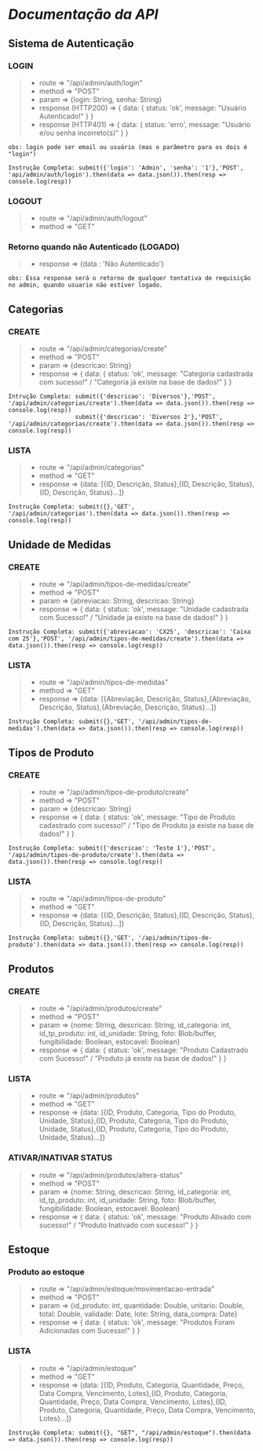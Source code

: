 # _Documentação da API_

## **Sistema de Autenticação**

### LOGIN

> - route => "/api/admin/auth/login"
> - method => "POST"
> - param => {login: String, senha: String}
> - response (HTTP200) => { data: { status: 'ok', message: "Usuário Autenticado!" } }
> - response (HTTP401) => { data: { status: 'erro', message: "Usuário e/ou senha incorreto(s)" } }

    obs: login pode ser email ou usuário (mas o parâmetro para os dois é "login")

    Instrução Completa: submit({'login': 'Admin', 'senha': '1'},'POST', 'api/admin/auth/login').then(data => data.json()).then(resp => console.log(resp))

### LOGOUT

> - route => "/api/admin/auth/logout"
> - method => "GET"

### Retorno quando não Autenticado (LOGADO)
		
> - response => {data : 'Não Autenticado'}

    obs: Essa response será o retorno de qualquer tentativa de requisição no admin, quando usuario não estiver logado.

## **Categorias**

### CREATE

> - route => "/api/admin/categorias/create"
> - method => "POST"
> - param => {descricao: String}
> - response => { data: { status: 'ok', message: "Categoria cadastrada com sucesso!" / "Categoria já existe na base de dados!" } }

    Intrução Completa: submit({'descricao': 'Diversos'},'POST', '/api/admin/categorias/create').then(data => data.json()).then(resp => console.log(resp))
                       submit({'descricao': 'Diversos 2'},'POST', '/api/admin/categorias/create').then(data => data.json()).then(resp => console.log(resp))

### LISTA

> - route => "/api/admin/categorias"
> - method => "GET"
> - response => {data: [{ID, Descrição, Status},{ID, Descrição, Status},{ID, Descrição, Status}...]}

    Instrução Completa: submit({},'GET', '/api/admin/categorias').then(data => data.json()).then(resp => console.log(resp))

## **Unidade de Medidas**

### CREATE

> - route => "/api/admin/tipos-de-medidas/create"
> - method => "POST"
> - param => {abreviacao: String, descricao: String}
> - response => { data: { status: 'ok', message: "Unidade cadastrada com Sucesso!" / "Unidade ja existe na base de dados!" } }

    Instrução Completa: submit({'abreviacao': 'CX25', 'descricao': 'Caixa com 25'},'POST', '/api/admin/tipos-de-medidas/create').then(data => data.json()).then(resp => console.log(resp))

### LISTA

> - route => "/api/admin/tipos-de-medidas"
> - method => "GET"
> - response => {data: [{Abreviação, Descrição, Status},{Abreviação, Descrição, Status},{Abreviação, Descrição, Status}...]}

    Instrução Completa: submit({},'GET', '/api/admin/tipos-de-medidas').then(data => data.json()).then(resp => console.log(resp))

## **Tipos de Produto**

### CREATE

> - route => "/api/admin/tipos-de-produto/create"
> - method => "POST"
> - param => {descricao: String}
> - response => { data: { status: 'ok', message: "Tipo de Produto cadastrado com sucesso!" / "Tipo de Produto ja existe na base de dados!" } }

    Instrução Completa: submit({'descricao': 'Teste 1'},'POST', '/api/admin/tipos-de-produto/create').then(data => data.json()).then(resp => console.log(resp))

### LISTA

> - route => "/api/admin/tipos-de-produto"
> - method => "GET"
> - response => {data: [{ID, Descrição, Status},{ID, Descrição, Status},{ID, Descrição, Status}...]}

    Instrução Completa: submit({},'GET', '/api/admin/tipos-de-produto').then(data => data.json()).then(resp => console.log(resp))

## **Produtos**

### CREATE

> - route => "/api/admin/produtos/create"
> - method => "POST"
> - param => {nome: String, descricao: String, id_categoria: int, id_tp_produto: int, id_unidade: String, foto: Blob/buffer, fungibilidade: Boolean, estocavel: Boolean}
> - response => { data: { status: 'ok', message: "Produto Cadastrado com Sucesso!" / "Produto já existe na base de dados!" } }

### LISTA

> - route => "/api/admin/produtos"
> - method => "GET"
> - response => {data: [{ID, Produto, Categoria, Tipo do Produto, Unidade, Status},{ID, Produto, Categoria, Tipo do Produto, Unidade, Status},{ID, Produto, Categoria, Tipo do Produto, Unidade, Status}...]}


### ATIVAR/INATIVAR STATUS

> - route => "/api/admin/produtos/altera-status"
> - method => "POST"
> - param => {nome: String, descricao: String, id_categoria: int, id_tp_produto: int, id_unidade: String, foto: Blob/buffer, fungibilidade: Boolean, estocavel: Boolean}
> - response => { data: { status: 'ok', message: "Produto Ativado com sucesso!" / "Produto Inativado com sucesso!" } }

## **Estoque**

### Produto ao estoque

> - route => "/api/admin/estoque/movimentacao-entrada"
> - method => "POST"
> - param => {id_produto: int, quantidade: Double, unitario: Double, total: Double, validade: Date, lote: String, data_compra: Date}
> - response => { data: { status: 'ok', message: "Produtos Foram Adicionadas com Sucesso!" } }

### LISTA

> - route => "/api/admin/estoque"
> - method => "GET"
> - response => {data: [{ID, Produto, Categoria, Quantidade, Preço, Data Compra, Vencimento, Lotes},{ID, Produto, Categoria, Quantidade, Preço, Data Compra, Vencimento, Lotes},{ID, Produto, Categoria, Quantidade, Preço, Data Compra, Vencimento, Lotes}...]}

    Instrução Completa: submit({}, "GET", "/api/admin/estoque").then(data => data.json()).then(resp => console.log(resp))